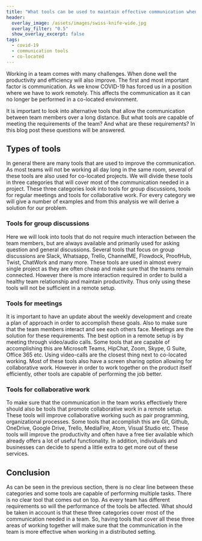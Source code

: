 ```yaml
---
title: "What tools can be used to maintain effective communication when not working co-located?"
header:
  overlay_image: /assets/images/swiss-knife-wide.jpg
  overlay_filter: "0.5"
  show_overlay_excerpt: false
tags:
  - covid-19
  - communication tools
  - co-located
---
```

Working in a team comes with many challenges. When done well the productivity and efficiency will also improve.
The first and most important factor is communication. As we know COVID-19 has
forced us in a position where we have to work remotely.
This affects the communication as it can no longer be performed in a co-located environment. 

It is important to look into alternative tools that allow the communication between team members over a long distance. 
But what tools are capable of meeting the requirements of the team? And what are these requirements?
In this blog post these questions will be answered.

## Types of tools
In general there are many tools that are used to improve the communication. As most teams will not be working all day long in the same room, several of these tools are also used for co-located projects.
We will divide these tools in three categories that will cover most of the communication needed in a project. 
These three categories look into tools for group discussions, tools for regular meetings and tools for collaborative work.
For every category we will give a number of examples and from this analysis we will derive a solution for our problem.

### Tools for group discussions
Here we will look into tools that do not require much interaction between the team members, but are always available and primarily used for asking question and general discussions.
Several tools that focus on group discussions are Slack, Whatsapp, Trello, ChannelME, Flowdock, ProofHub, Twist, ChatWork and many more.
These tools are used in almost every single project as they are often cheap and make sure that the teams remain connected. However there is more interaction required in order to build a healthy team relationship and maintain productivity.
Thus only using these tools will not be sufficient in a remote setup.


### Tools for meetings
It is important to have an update about the weekly development and create a plan of approach in order to accomplish these goals. Also to make sure that the team members interact and see each others face.
Meetings are the solution for these requirements. The best option in a remote setup is by meeting through video/audio calls. 
Some tools that are capable of accomplishing this are Microsoft Teams, HipChat, Zoom, Skype, G Suite, Office 365 etc.
Using video-calls are the closest thing next to co-located working. Most of these tools also have a screen sharing option allowing for collaborative work.
However in order to work together on the product itself efficiently, other tools are capable of performing the job better.


### Tools for collaborative work
To make sure that the communication in the team works effectively there should also be tools that promote collaborative work in a remote setup. 
These tools will improve collaborative working such as pair programming, organizational processes. 
Some tools that accomplish this are Git, Github, OneDrive, Google Drive, Trello, MediaFire, Atom, Visual Studio etc.
These tools will improve the productivity and often have a free tier available which already offers a lot of useful functionality. In addition, individuals and businesses can decide to spend a little extra to get more out of these services.


## Conclusion
As can be seen in the previous section, there is no clear line between these categories and some tools are capable of performing multiple tasks. 
There is no clear tool that comes out on top. As every team has different requirements so will the performance of the tools be affected.
What should be taken in account is that these three categories cover most of the communication needed in a team. 
So, having tools that cover all these three areas of working together will make sure that the communication in the team is more effective when working in a distributed setting.